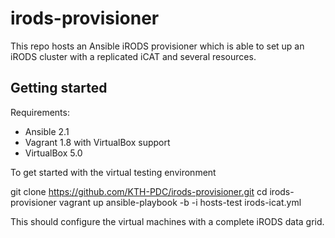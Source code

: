 irods-provisioner
==================

This repo hosts an Ansible iRODS provisioner which is able to set up an iRODS cluster with a replicated iCAT and several resources.

Getting started
----------------

Requirements:

* Ansible 2.1
* Vagrant 1.8 with VirtualBox support
* VirtualBox 5.0

To get started with the virtual testing environment

   git clone https://github.com/KTH-PDC/irods-provisioner.git
   cd irods-provisioner
   vagrant up
   ansible-playbook -b -i hosts-test irods-icat.yml

This should configure the virtual machines with a complete iRODS data grid.
